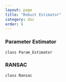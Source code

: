 ```yaml
---
layout: page
title: "Robust Estimator"
category: doc
order: 6
---
```


### Parameter Estimator
`class Param_Estimator`

### RANSAC
`class Ransac`